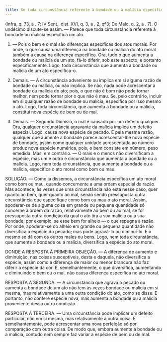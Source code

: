 ```yaml
---
title: Se toda circunstância referente à bondade ou à malícia especifica um ato
---
```


(Infra, q. 73, a . 7; IV Sent., dist. XVI, q. 3, a . 2, qª3; De Malo, q. 2, a . 7).
  O undécimo discute-se assim. ― Parece que toda circunstância referente à bondade ou malícia especifica um ato.  

1. ― Pois o bem e o mal são diferenças específicas dos atos morais. Por onde, o que causa uma diferença na bondade ou malícia do ato moral também a causa na diferença específica. Ora, tudo o que aumenta a bondade ou malícia de um ato, fá-lo diferir, sob este aspecto, e portanto especificamente. Logo, toda circunstância que aumenta a bondade ou malícia de um ato especifica-o. 

2. Demais. ― A circunstância adveniente ou implica em si alguma razão de bondade ou malícia, ou não implica. Se não, nada pode acrescentar à bondade ou malícia do ato; pois, o que não é bom não pode tornar melhor, nem pode tornar pior o que não é mau. Se, pelo contrário, incluir em si qualquer razão de bondade ou malícia, especifica por isso mesmo o ato. Logo, toda circunstância, que aumenta a bondade ou a malícia, constitui nova espécie de bem ou de mal.  

3. Demais. ― Segundo Dionísio, o mal é causado por um defeito qualquer. Ora, qualquer circunstância agravante da malícia implica um defeito especial. Logo, causa nova espécie de pecado. E pela mesma razão, qualquer que aumente a bondade parece acrescentar-lhe nova espécie de bondade, assim como qualquer unidade acrescentada ao número produz nova espécie numérica, pois, o bem consiste em número, peso emedida.  Mas, em contrário. ― O mais e o menos não diversificam a espécie, mas um e outro é circunstância que aumenta a bondade ou a malícia. Logo, nem toda circunstância, que aumente a bondade ou a malícia, especifica o ato moral como bom ou mau.  

SOLUÇÃO. ― Como já dissemos, a circunstância especifica um ato moral como bom ou mau, quando concernente a uma ordem especial da razão. Mas acontece, às vezes que uma circunstância não está nesse caso, quer quanto ao bem, quer quanto ao mal, senão sendo pressuposta outra circunstância que especifique como bom ou mau o ato moral. Assim, apoderar-se de alguma coisa em grande ou pequena quantidade só concerne à ordem da razão, relativamente ao bem ou ao mal, se for pressuposta outra condição da qual o ato tira a sua malícia ou a sua bondade; por exemplo, se esse bem for alheio ― o que repugna à razão. Por onde, apoderar-se do alheio em grande ou pequena quantidade não diversifica a espécie do pecado; mas pode agravá-lo ou diminuí-lo. E o mesmo se dá com os outros males ou bens. Logo, nem toda circunstância, que aumente a bondade ou a malícia, diversifica a espécie do ato moral.  

DONDE A RESPOSTA À PRIMEIRA OBJEÇÃO. ― A diferença de aumento e diminuição, nas coisas susceptíveis, desta e daquela, não diversifica a espécie, assim como a diferença de maior ou menor brancura não faz diferir a espécie da cor. E, semelhantemente, o que diversifica, aumentando e diminuindo o bem ou o mal, não causa diferença específica no ato moral.  

RESPOSTA À SEGUNDA. ― A circunstância que agrava o pecado ou aumenta a bondade de um ato não tem às vezes bondade ou malícia em si mesma, mas relativamente a uma outra condição do ato, como se disse. E portanto, não confere espécie nova, mas aumenta a bondade ou a malícia proveniente dessa outra condição.  

RESPOSTA À TERCEIRA. ― Uma circunstância pode implicar um defeito particular, não em si mesma, mas relativamente à outra coisa. E semelhantemente, pode acrescentar uma nova perfeição só por comparação com outra coisa. De modo que, embora aumente a bondade ou a malícia, contudo nem sempre faz variar a espécie de bem ou de mal.